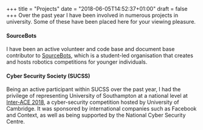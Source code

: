 +++
title = "Projects"
date = "2018-06-05T14:52:37+01:00"
draft = false
+++
Over the past year I have been involved in numerous projects in university. Some of these have been placed here for your viewing pleasure.
#### SourceBots
I have been an active volunteer and code base and document base contributor to [SourceBots](https://sourcebots.co.uk/), which is a student-led organisation that creates and hosts robotics competitions for younger individuals.
#### Cyber Security Society (SUCSS)
Being an active participant within SUCSS over the past year, I had the privilege of representing University of Southampton at a national level at [Inter-ACE 2018](https://inter-ace.org/), a cyber-security competition hosted by University of Cambridge. It was sponsored by international companies such as Facebook and Context, as well as being supported by the National Cyber Security Centre.
